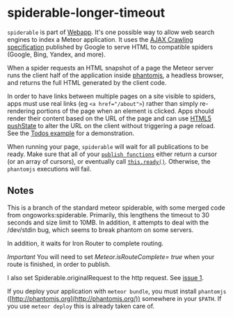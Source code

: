 # spiderable-longer-timeout

`spiderable` is part of [Webapp](https://www.meteor.com/webapp). It's
one possible way to allow web search engines to index a Meteor
application. It uses the [AJAX Crawling
specification](https://developers.google.com/webmasters/ajax-crawling/)
published by Google to serve HTML to compatible spiders (Google, Bing,
Yandex, and more).

When a spider requests an HTML snapshot of a page the Meteor server runs the
client half of the application inside [phantomjs](http://phantomjs.org/), a
headless browser, and returns the full HTML generated by the client code.

In order to have links between multiple pages on a site visible to spiders, apps
must use real links (eg `<a href="/about">`) rather than simply re-rendering
portions of the page when an element is clicked. Apps should render their
content based on the URL of the page and can use [HTML5
pushState](https://developer.mozilla.org/en-US/docs/DOM/Manipulating_the_browser_history)
to alter the URL on the client without triggering a page reload. See the [Todos
example](http://meteor.com/examples/todos) for a demonstration.

When running your page, `spiderable` will wait for all publications
to be ready. Make sure that all of your [`publish functions`](#meteor_publish)
either return a cursor (or an array of cursors), or eventually call
[`this.ready()`](#publish_ready). Otherwise, the `phantomjs` executions
will fail.

## Notes

This is a branch of the standard meteor spiderable, with some merged code from
ongoworks:spiderable. Primarily, this lengthens the timeout to 30 seconds and
size limit to 10MB. In addition, it attempts to deal with the /dev/stdin bug, which
seems to break phantom on some servers.

In addition, it waits for Iron Router to complete routing.

*Important*
You will need to set *Meteor.isRouteComplete= true* when your route is finished, in order to publish.

I also set Spiderable.originalRequest to the http request. See [issue 1](https://github.com/jazeee/jazeee-meteor-spiderable/issues/1).

If you deploy your application with `meteor bundle`, you must install
`phantomjs` ([http://phantomjs.org](http://phantomjs.org/)) somewhere in your
`$PATH`. If you use `meteor deploy` this is already taken care of.
